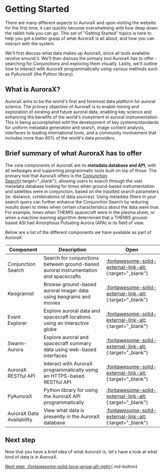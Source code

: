 # Getting Started

There are many different aspects to AuroraX and upon visiting the website for the first time, it can quickly become overwhelming with how deep down the rabbit hole you can go. This set of "Getting Started" topics is here to help you get a better grasp of what AuroraX is all about, and how you can interact with the system.

We'll first discuss what data makes up AuroraX, since all tools available revolve around it. We'll then discuss the primary tool AuroraX has to offer - searching for Conjunctions and exploring them visually. Lastly, we'll outline how to interact with AuroraX programmatically using various methods such as PyAuroraX (the Python library).

## What is AuroraX?

AuroraX aims to be the world's first and foremost data platform for auroral science. The primary objective of AuroraX is to enable mining and exploration of existing and future auroral data, enabling key science and enhancing the benefits of the world's investment in auroral instrumentation. This is being accomplished with the development of key systems/standards for uniform metadata generation and search, image content analysis, interfaces to leading international tools, and a community involvement that includes more than 80% of the world's data providers.

## Brief summary of what AuroraX has to offer

The core components of AuroraX are its **metadata database and API**, with all webpages and supporting programmatic tools built on top of those. The primary tool that AuroraX offers is the [Conjunction Search](https://aurorax.space/conjunctionSearch/standard){:target="_blank"}; allowing users to search through the vast metadata database looking for times when ground-based instrumentation and satellites were in conjunction, based on the inputted search parameters (ie. distance, combinations of data sources). Using metadata filters in your search query can further enhance the Conjunction Search by reducing results down to times when certain characteristics about the data were true. For example, times when THEMIS spacecraft were in the plasma sheet, or when a machine learning algorithm determined that a THEMIS ground-based ASI had Amorphous Pulsating Aurora (APA) in its field of view.

Below are a list of the different components we have available as part of AuroraX:

| Component | Description | Open |
| --------- | ----------- | ---- |
| Conjunction Search | Search for conjunctions between ground-based auroral instrumentation and spacecrafts | [:fontawesome-solid-external-link-alt:](https://aurorax.space/conjunctionSearch/standard){:target="_blank"} |
| Keogramist | Browse ground-based auroral imager data using keograms and movies | [:fontawesome-solid-external-link-alt:](https://aurorax.space/keogramist){:target="_blank"} |
| Event Explorer | Explore auroral data and spacecraft locations using an interactive globe | [:fontawesome-solid-external-link-alt:](https://aurorax.space/conjunctionSearch/standard){:target="_blank"} |
| Swarm-Aurora | Explore auroral and spacecraft summary data using web-based interfaces | [:fontawesome-solid-external-link-alt:](https://swarm-aurora.com){:target="_blank"} |
| AuroraX RESTful API | Interact with AuroraX programmatically using an HTTPS-based RESTful API | [:fontawesome-solid-external-link-alt:](https://aurorax.space/data/apiLibraries){:target="_blank"} |
| PyAuroraX | Python library for using the AuroraX API programmatically | [:fontawesome-solid-external-link-alt:](https://github.com/aurorax-space/pyaurorax){:target="_blank"} |
| AuroraX Data Availability | View what data is presently in the AuroraX database | [:fontawesome-solid-external-link-alt:](https://aurorax.space/data/availability){:target="_blank"} |

## Next step

Now that you have a brief idea of what AuroraX is, let's have a look at what kind of data is in AuroraX.

[Next step&nbsp;&nbsp;:fontawesome-solid-long-arrow-alt-right:](/getting_started/2_aurorax_data/){.md-button}

